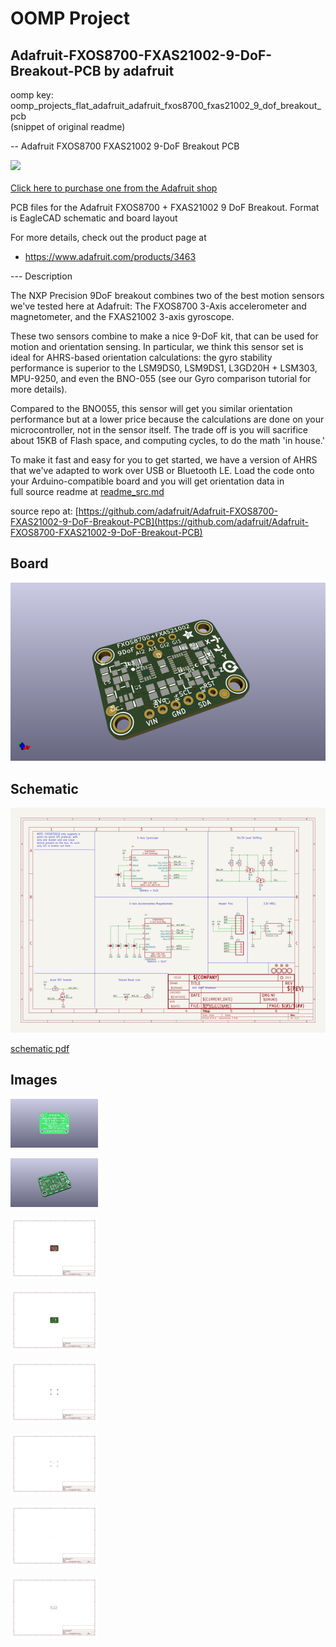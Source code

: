 # OOMP Project  
## Adafruit-FXOS8700-FXAS21002-9-DoF-Breakout-PCB  by adafruit  
  
oomp key: oomp_projects_flat_adafruit_adafruit_fxos8700_fxas21002_9_dof_breakout_pcb  
(snippet of original readme)  
  
-- Adafruit FXOS8700 FXAS21002 9-DoF Breakout PCB  
  
<a href="http://www.adafruit.com/products/3463"><img src="assets/image.jpg?raw=true" width="500px"><br/>  
Click here to purchase one from the Adafruit shop</a>  
  
PCB files for the Adafruit FXOS8700 + FXAS21002 9 DoF Breakout. Format is EagleCAD schematic and board layout  
  
For more details, check out the product page at  
* https://www.adafruit.com/products/3463  
  
--- Description  
  
The NXP Precision 9DoF breakout combines two of the best motion sensors we've tested here at Adafruit: The FXOS8700 3-Axis accelerometer and magnetometer, and the FXAS21002 3-axis gyroscope.  
  
These two sensors combine to make a nice 9-DoF kit, that can be used for motion and orientation sensing. In particular, we think this sensor set is ideal for AHRS-based orientation calculations: the gyro stability performance is superior to the LSM9DS0, LSM9DS1, L3GD20H + LSM303, MPU-9250, and even the BNO-055 (see our Gyro comparison tutorial for more details).  
  
Compared to the BNO055, this sensor will get you similar orientation performance but at a lower price because the calculations are done on your microcontroller, not in the sensor itself. The trade off is you will sacrifice about 15KB of Flash space, and computing cycles, to do the math 'in house.'  
  
To make it fast and easy for you to get started, we have a version of AHRS that we've adapted to work over USB or Bluetooth LE. Load the code onto your Arduino-compatible board and you will get orientation data in  
  full source readme at [readme_src.md](readme_src.md)  
  
source repo at: [https://github.com/adafruit/Adafruit-FXOS8700-FXAS21002-9-DoF-Breakout-PCB](https://github.com/adafruit/Adafruit-FXOS8700-FXAS21002-9-DoF-Breakout-PCB)  
## Board  
  
[![working_3d.png](working_3d_600.png)](working_3d.png)  
## Schematic  
  
[![working_schematic.png](working_schematic_600.png)](working_schematic.png)  
  
[schematic pdf](working_schematic.pdf)  
## Images  
  
[![working_3D_bottom.png](working_3D_bottom_140.png)](working_3D_bottom.png)  
  
[![working_3D_top.png](working_3D_top_140.png)](working_3D_top.png)  
  
[![working_assembly_page_01.png](working_assembly_page_01_140.png)](working_assembly_page_01.png)  
  
[![working_assembly_page_02.png](working_assembly_page_02_140.png)](working_assembly_page_02.png)  
  
[![working_assembly_page_03.png](working_assembly_page_03_140.png)](working_assembly_page_03.png)  
  
[![working_assembly_page_04.png](working_assembly_page_04_140.png)](working_assembly_page_04.png)  
  
[![working_assembly_page_05.png](working_assembly_page_05_140.png)](working_assembly_page_05.png)  
  
[![working_assembly_page_06.png](working_assembly_page_06_140.png)](working_assembly_page_06.png)  

